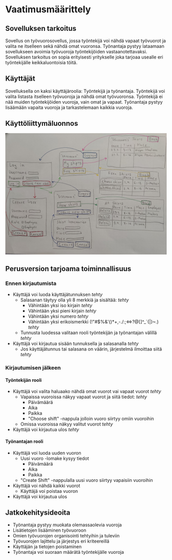 # Vaatimusmäärittely
## Sovelluksen tarkoitus
Sovellus on työvuorosovellus, jossa työntekijä voi nähdä vapaat työvuorot ja valita ne itselleen sekä nähdä omat vuoronsa. Työnantaja pystyy lataamaan sovellukseen avoimia työvuoroja työntekijöiden vastaanotettavaksi. Sovelluksen tarkoitus on sopia erityisesti yritykselle joka tarjoaa usealle eri työntekijälle keikkaluontoisia töitä.

## Käyttäjät
Sovelluksella on kaksi käyttäjäroolia: Työntekijä ja työnantaja. Työntekijä voi valita listasta itselleen työvuoroja ja nähdä omat työvuoronsa. Työntekijä ei nää muiden työntekijöiden vuoroja, vain omat ja vapaat. Työnantaja pystyy lisäämään vapaita vuoroja ja tarkastelemaan kaikkia vuoroja.

## Käyttöliittymäluonnos
![Käyttöliittymäluonnos](https://github.com/evahteri/ot-harjoitustyo/blob/master/dokumentaatio/kuvat/IMG_20220329_175616.jpg)

## Perusversion tarjoama toiminnallisuus
### Ennen kirjautumista
- Käyttäjä voi luoda käyttäjätunnuksen _tehty_
  - Salasanan täytyy olla yli 8 merkkiä ja sisältää: _tehty_
    - Vähintään yksi iso kirjain _tehty_
    - Vähintään yksi pieni kirjain _tehty_
    - Vähintään yksi numero _tehty_
    - Vähintään yksi erikoismerkki (!"#$%&'()*+,-./:;<=>?@[\]^_`{|}~.) _tehty_
   - Tunnusta luodessa valitaan rooli työntekijän ja työnantajan välillä _tehty_
- Käyttäjä voi kirjautua sisään tunnuksella ja salasanalla _tehty_
  - Jos käyttäjätunnus tai salasana on väärin, järjestelmä ilmoittaa siitä _tehty_
### Kirjautumisen jälkeen
#### Työntekijän rooli
- Käyttäjä voi valita haluaako nähdä omat vuorot vai vapaat vuorot _tehty_
  - Vapaissa vuoroissa näkyy vapaat vuorot ja siitä tiedot: _tehty_
    - Päivämäärä 
    - Aika 
    - Paikka 
    - "Choose shift" -nappula jolloin vuoro siirtyy omiin vuoroihin
  - Omissa vuoroissa näkyy valitut vuorot _tehty_
- Käyttäjä voi kirjautua ulos _tehty_
#### Työnantajan rooli
- Käyttäjä voi luoda uuden vuoron
  - Uusi vuoro -lomake kysyy tiedot
    - Päivämäärä
    - Aika
    - Paikka
   - "Create Shift" -nappulalla uusi vuoro siirtyy vapaisiin vuoroihin
- Käyttäjä voi nähdä kaikki vuorot
  - Käyttäjä voi poistaa vuoron
- Käyttäjä voi kirjautua ulos

## Jatkokehitysideoita
- Työnantaja pystyy muokata olemassaolevia vuoroja
- Lisätietojen lisääminen työvuoroon
- Omien työvuorojen organisointi tehtyihin ja tuleviin
- Työvuorojen lajittelu ja järjestys eri kriteereillä
- Käyttäjän ja tietojen poistaminen
- Työnantaja voi suoraan määrätä työntekijälle vuoroja


  
